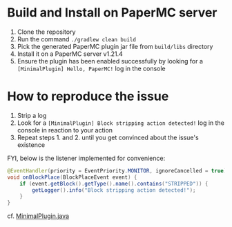 # Build and Install on PaperMC server

1. Clone the repository
2. Run the command `./gradlew clean build`
3. Pick the generated PaperMC plugin jar file from `build/libs` directory
4. Install it on a PaperMC server v1.21.4
5. Ensure the plugin has been enabled successfully by looking for a `[MinimalPlugin] Hello, PaperMC!` log in the console

# How to reproduce the issue

1. Strip a log
2. Look for a `[MinimalPlugin] Block stripping action detected!` log in the console in reaction to your action
3. Repeat steps 1. and 2. until you get convinced about the issue's existence

FYI, below is the listener implemented for convenience:

```java
@EventHandler(priority = EventPriority.MONITOR, ignoreCancelled = true)
void onBlockPlace(BlockPlaceEvent event) {
    if (event.getBlock().getType().name().contains("STRIPPED")) {
        getLogger().info("Block stripping action detected!");
    }
}
```

cf. [MinimalPlugin.java](src/main/java/com/djaytan/papermc/minimal/plugin/MinimalPlugin.java)
